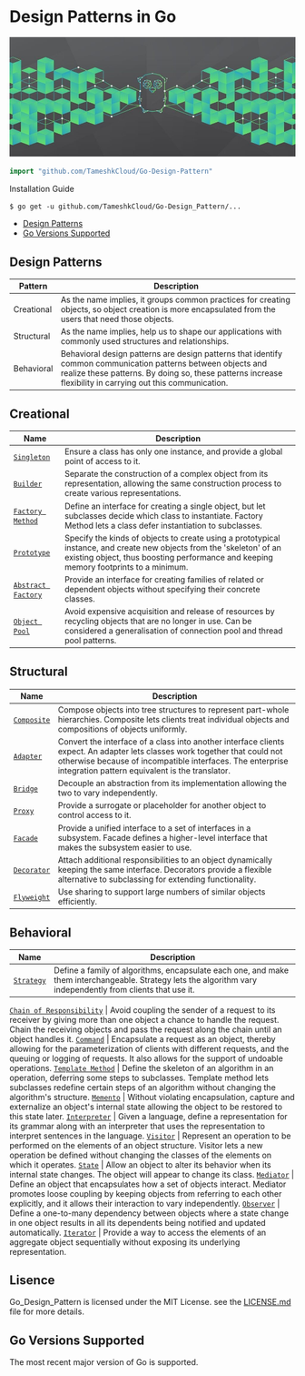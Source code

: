 # Design Patterns in Go

![Gopher gopher](gopher.jpg)

``` go
import "github.com/TameshkCloud/Go-Design-Pattern"
```

Installation Guide

```
$ go get -u github.com/TameshkCloud/Go-Design_Pattern/...
```

 * [Design Patterns](#design-patterns)
 * [Go Versions Supported](#go-versions-supported)

## Design Patterns

Pattern    | Description
-----------|------------
Creational | As the name implies, it groups common practices for creating objects, so object creation is more encapsulated from the users that need those objects.
Structural | As the name implies, help us to shape our applications with commonly used structures and relationships.
Behavioral | Behavioral design patterns are design patterns that identify common communication patterns between objects and realize these patterns. By doing so, these patterns increase flexibility in carrying out this communication.

## Creational

Name       | Description                               
-----------|-------------------------------------------
[`Singleton`](./Creational/Singleton.go) | Ensure a class has only one instance, and provide a global point of access to it.
[`Builder`](./Creational/Builder.go) | Separate the construction of a complex object from its representation, allowing the same construction process to create various representations.
[`Factory Method`](./Creational/Factory_Method.go) | Define an interface for creating a single object, but let subclasses decide which class to instantiate. Factory Method lets a class defer instantiation to subclasses.
[`Prototype`](./Creational/Prototype.go) | Specify the kinds of objects to create using a prototypical instance, and create new objects from the 'skeleton' of an existing object, thus boosting performance and keeping memory footprints to a minimum.
[`Abstract Factory`](./Creational/Abstract_Factory.go) | Provide an interface for creating families of related or dependent objects without specifying their concrete classes.
[`Object Pool`](./Creational/Object_Pool.go) | Avoid expensive acquisition and release of resources by recycling objects that are no longer in use. Can be considered a generalisation of connection pool and thread pool patterns.

## Structural

Name       | Description                               
-----------|-------------------------------------------
[`Composite`](./Structural/Composite.go) | Compose objects into tree structures to represent part-whole hierarchies. Composite lets clients treat individual objects and compositions of objects uniformly.
[`Adapter`](./Structural/Adapter.go) | Convert the interface of a class into another interface clients expect. An adapter lets classes work together that could not otherwise because of incompatible interfaces. The enterprise integration pattern equivalent is the translator.
[`Bridge`](./Structural/Bridge.go) | Decouple an abstraction from its implementation allowing the two to vary independently.
[`Proxy`](./Structural/Proxy.go) | Provide a surrogate or placeholder for another object to control access to it.
[`Facade`](./Structural/Facade.go) | Provide a unified interface to a set of interfaces in a subsystem. Facade defines a higher-level interface that makes the subsystem easier to use.
[`Decorator`](./Structural/Decorator.go) | Attach additional responsibilities to an object dynamically keeping the same interface. Decorators provide a flexible alternative to subclassing for extending functionality.
[`Flyweight`](./Structural/Flyweight.go) | Use sharing to support large numbers of similar objects efficiently.

## Behavioral

Name       | Description                               
-----------|-------------------------------------------
[`Strategy`](./behavioral/strategy.go) | Define a family of algorithms, encapsulate each one, and make them interchangeable. Strategy lets the algorithm vary independently from clients that use it.

[`Chain of Responsibility`](./behavioral/chain_of_responsibility.go) | Avoid coupling the sender of a request to its receiver by giving more than one object a chance to handle the request. Chain the receiving objects and pass the request along the chain until an object handles it.
[`Command`](./behavioral/command.go) | Encapsulate a request as an object, thereby allowing for the parameterization of clients with different requests, and the queuing or logging of requests. It also allows for the support of undoable operations.
[`Template Method`](./behavioral/template_method.go) | Define the skeleton of an algorithm in an operation, deferring some steps to subclasses. Template method lets subclasses redefine certain steps of an algorithm without changing the algorithm's structure.
[`Memento`](./behavioral/memento.go) | Without violating encapsulation, capture and externalize an object's internal state allowing the object to be restored to this state later.
[`Interpreter`](./behavioral/interpreter.go) | Given a language, define a representation for its grammar 
along with an interpreter that uses the representation to interpret sentences in the language.
[`Visitor`](./behavioral/visitor.go) | Represent an operation to be performed on the elements of an object structure. Visitor lets a new operation be defined without changing the classes of the elements on which it operates.
[`State`](./behavioral/state.go) | Allow an object to alter its behavior when its internal state changes. The object will appear to change its class.
[`Mediator`](./behavioral/mediator.go) | Define an object that encapsulates how a set of objects interact. Mediator promotes loose coupling by keeping objects from referring to each other explicitly, and it allows their interaction to vary independently.
[`Observer`](./behavioral/observer.go) | Define a one-to-many dependency between objects where a state change in one object results in all its dependents being notified and updated automatically.
[`Iterator`](./behavioral/iterator.go) | Provide a way to access the elements of an aggregate object sequentially without exposing its underlying representation.

## Lisence
Go_Design_Pattern is licensed under the MIT License.
see the [LICENSE.md](LICENSE.md) file for more details.

## Go Versions Supported

The most recent major version of Go is supported.

[creational-ref]: https://github.com/TameshkCloud/Go_Design_Pattern/Creational
[structural-ref]: https://github.com/TameshkCloud/Go_Design_Pattern/Structural
[behavioral-ref]: https://github.com/TameshkCloud/Go_Design_Pattern/Behavioral
